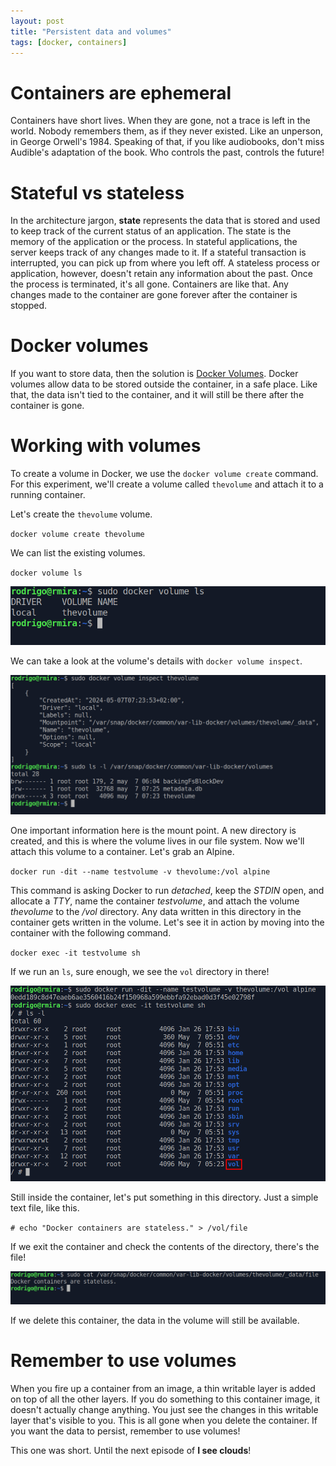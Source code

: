 ```yaml
---
layout: post
title: "Persistent data and volumes"
tags: [docker, containers]
---
```

# Containers are ephemeral

Containers have short lives. When they are gone, not a trace is left in the world. Nobody remembers them, as if they never existed. Like an unperson, in George Orwell's 1984. Speaking of that, if you like audiobooks, don't miss Audible's adaptation of the book. Who controls the past, controls the future!

# Stateful vs stateless

In the architecture jargon, **state** represents the data that is stored and used to keep track of the current status of an application. The state is the memory of the application or the process. In stateful applications, the server keeps track of any changes made to it. If a stateful transaction is interrupted, you can pick up from where you left off. A stateless process or application, however, doesn't retain any information about the past. Once the process is terminated, it's all gone. Containers are like that. Any changes made to the container are gone forever after the container is stopped.

# Docker volumes

If you want to store data, then the solution is [Docker Volumes](https://docs.docker.com/storage/volumes/). Docker volumes allow data to be stored outside the container, in a safe place. Like that, the data isn't tied to the container, and it will still be there after the container is gone.

# Working with volumes

To create a volume in Docker, we use the `docker volume create` command. For this experiment, we'll create a volume called `thevolume` and attach it to a running container.

Let's create the `thevolume` volume.

`docker volume create thevolume`

We can list the existing volumes.

`docker volume ls`

![docker volume ls](../assets/images/dockervolumels.png)

We can take a look at the volume's details with `docker volume inspect`.

![docker volume inspect](../assets/images/dockervolumeinspect.png)

One important information here is the mount point. A new directory is created, and this is where the volume lives in our file system. Now we'll attach this volume to a container. Let's grab an Alpine.

`docker run -dit --name testvolume -v thevolume:/vol alpine`

This command is asking Docker to run *detached*, keep the *STDIN* open, and allocate a *TTY*, name the container *testvolume*, and attach the volume *thevolume* to the */vol* directory. Any data written in this directory in the container gets written in the volume. Let's see it in action by moving into the container with the following command.

`docker exec -it testvolume sh`

If we run an `ls`, sure enough, we see the `vol` directory in there!

![Alpine ls](../assets/images/alpinevol.png)

Still inside the container, let's put something in this directory. Just a simple text file, like this.

`# echo "Docker containers are stateless." > /vol/file`

If we exit the container and check the contents of the directory, there's the file!

![file](../assets/images/volumefile.png)

If we delete this container, the data in the volume will still be available.

# Remember to use volumes

When you fire up a container from an image, a thin writable layer is added on top of all the other layers. If you do something to this container image, it doesn't actually change anything. You just see the changes in this writable layer that's visible to you. This is all gone when you delete the container. If you want the data to persist, remember to use volumes!

This one was short. Until the next episode of **I see clouds**!

